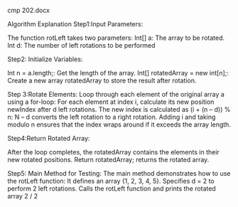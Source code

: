 cmp 202.docx


Algorithm Explanation
Step1:Input Parameters:

The function rotLeft takes two parameters:
Int[] a: The array to be rotated.
Int d: The number of left rotations to be performed

Step2: Initialize Variables:

Int n = a.length;: Get the length of the array.
Int[] rotatedArray = new int[n];: Create a new array rotatedArray to store the result after rotation.

Step 3:Rotate Elements:
Loop through each element of the original array a using a for-loop:
For each element at index i, calculate its new position newIndex after d left rotations.
The new index is calculated as (i + (n – d)) % n:
N – d converts the left rotation to a right rotation.
Adding i and taking modulo n ensures that the index wraps around if it exceeds the array length.

Step4:Return Rotated Array:

After the loop completes, the rotatedArray contains the elements in their new rotated positions.
Return rotatedArray; returns the rotated array.

Step5: Main Method for Testing:
The main method demonstrates how to use the rotLeft function:
It defines an array {1, 2, 3, 4, 5}.
Specifies d = 2 to perform 2 left rotations.
Calls the rotLeft function and prints the rotated array
2 / 2
